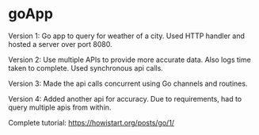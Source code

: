# goApp
Version 1: Go app to query for weather of a city. Used HTTP handler and hosted a server over port 8080.

Version 2: Use multiple APIs to provide more accurate data. Also logs time taken to complete. Used synchronous api calls. 

Version 3: Made the api calls concurrent using Go channels and routines.

Version 4: Added another api for accuracy. Due to requirements, had to query multiple apis from within. 


 
Complete tutorial: https://howistart.org/posts/go/1/ 
